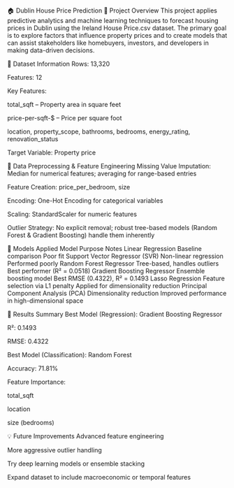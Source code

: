 🏠 Dublin House Price Prediction
📌 Project Overview
This project applies predictive analytics and machine learning techniques to forecast housing prices in Dublin using the Ireland House Price.csv dataset. The primary goal is to explore factors that influence property prices and to create models that can assist stakeholders like homebuyers, investors, and developers in making data-driven decisions.

📂 Dataset Information
Rows: 13,320

Features: 12

Key Features:

total_sqft – Property area in square feet

price-per-sqft-$ – Price per square foot

location, property_scope, bathrooms, bedrooms, energy_rating, renovation_status

Target Variable: Property price

🔧 Data Preprocessing & Feature Engineering
Missing Value Imputation: Median for numerical features; averaging for range-based entries

Feature Creation: price_per_bedroom, size

Encoding: One-Hot Encoding for categorical variables

Scaling: StandardScaler for numeric features

Outlier Strategy: No explicit removal; robust tree-based models (Random Forest & Gradient Boosting) handle them inherently

🤖 Models Applied
Model	Purpose	Notes
Linear Regression	Baseline comparison	Poor fit
Support Vector Regressor (SVR)	Non-linear regression	Performed poorly
Random Forest Regressor	Tree-based, handles outliers	Best performer (R² = 0.0518)
Gradient Boosting Regressor	Ensemble boosting model	Best RMSE (0.4322), R² = 0.1493
Lasso Regression	Feature selection via L1 penalty	Applied for dimensionality reduction
Principal Component Analysis (PCA)	Dimensionality reduction	Improved performance in high-dimensional space

🎯 Results Summary
Best Model (Regression): Gradient Boosting Regressor

R²: 0.1493

RMSE: 0.4322

Best Model (Classification): Random Forest

Accuracy: 71.81%

Feature Importance:

total_sqft

location

size (bedrooms)

💡 Future Improvements
Advanced feature engineering

More aggressive outlier handling

Try deep learning models or ensemble stacking

Expand dataset to include macroeconomic or temporal features
